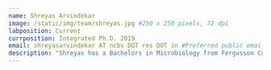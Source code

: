 ```yaml
---
name: Shreyas Arvindekar
image: /static/img/team/shreyas.jpg #250 x 250 pixels, 72 dpi
labposition: Current
currposition: Integrated Ph.D. 2019
email: shreyasarvindekar AT ncbs DOT res DOT in #Preferred public email address
description: "Shreyas has a Bachelors in Microbiology from Fergusson College, Pune. He is interested in cryo-EM, integrative modeling, as well as method development at the interface of the two. He has worked on integrative structure determination of chromatin remodeling assemblies and optimizing representation for integrative modeling. Currently, he is developing an unsupervised method for de novo localization macromolecules in cryo-electron tomograms. Above all he is motivated to get a coffee machine."
---
```


